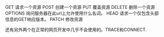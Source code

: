 GET 请求一个资源
POST  创建一个资源
PUT 覆盖资源
DELETE 删除一个资源
OPTIONS 询问服务器在此url上允许使用什么名词。
HEAD 请求一个仅包含头部信息的GET响应版本。
PATCH 修改资源

还有另外两个在正常的网页开发中几乎不会使用的。TRACE和CONNECT.

